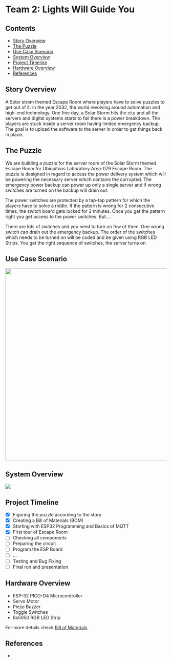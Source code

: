 # Team 2: Lights Will Guide You

## Contents
- [Story Overview](#1)
- [The Puzzle](#2)
- [Use Case Scenario](#3)
- [System Overview](#4)
- [Project Timeline](#5)
- [Hardware Overview](#6)
- [References](#7)

## Story Overview <a name="1"></a>
A Solar strom themed Escape Room where players have to solve puzzles to get out of it. In the year 2032, the world revolving around automation and high-end technology. One fine day, a Solar Storm hits the city and all the servers and digital systems starts to fail there is a power breakdown. The players are stuck inside a server room having limited emergency backup. The goal is to upload the software to the server in order to get things back in place.   

## The Puzzle <a name="2"></a>
We are building a puzzle for the server room of the Solar Storm themed Escape Room for Ubiquitous Laboratory Area-079 Escape Room. The puzzle is designed in regard to access the power delivery system which will be powering the necessary server which contains the corrupted. The emergency power backup can power up only a single server and if wrong switches are turned on the backup will drain out. 

The power switches are protected by a tap-tap pattern for which the players have to solve a riddle. If the pattern is wrong for 2 consecutive times, the switch board gets locked for 2 minutes. Once you get the pattern right you get access to the power switches. But....

There are lots of switches and you need to turn on few of them. One wrong switch can drain out the emergency backup. The order of the switches which needs to be turned on will be coded and be given using RGB LED Strips. You get the right sequence of switches, the server turns on.

## Use Case Scenario <a name="3"></a>
<img src="https://github.com/ubilab-ws21/puzzle-2/blob/main/Documentation/use_case_scenario.jpg" width="600px">

## System Overview <a name="4"></a>
<img src="https://github.com/ubilab-ws21/puzzle-2/blob/main/Documentation/system_overview.jpg">

## Project Timeline <a name="5"></a>
- [x] Figuring the puzzle according to the story
- [x] Creating a Bill of Materials (BOM)
- [x] Starting with ESP32 Programming and Basics of MQTT 
- [x] First tour of Escape Room
- [ ] Checking all components
- [ ] Preparing the circuit
- [ ] Program the ESP Board
- [ ] ...
- [ ] Testing and Bug Fixing
- [ ] Final run and presentation

## Hardware Overview <a name="6"></a>
- ESP-32 PICO-D4 Microcontroller
- Servo Motor
- Piezo Buzzer
- Toggle Switches
- 8x5050 RGB LED Strip

For more details check [Bill of Materials](https://github.com/ubilab-ws21/puzzle-2/blob/main/Bill%20of%20Materials.xlsx).

## References <a name="7"></a>
-
